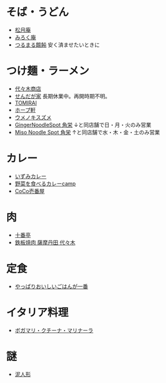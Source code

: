 # そば・うどん
+ [松月庵](https://tabelog.com/tokyo/A1304/A130403/13025432/)
+ [みろく庵](https://tabelog.com/tokyo/A1309/A130901/13067362/)
+ [つるまる饂飩](https://tabelog.com/tokyo/A1304/A130403/13158085/)
安く済ませたいときに

# つけ麺・ラーメン

+ [代々木商店](https://tabelog.com/tokyo/A1304/A130403/13114212/)
+ [せんだが家](https://tabelog.com/tokyo/A1309/A130901/13181068/)
長期休業中。再開時期不明。
+ [TOMIRAI](https://tabelog.com/tokyo/A1304/A130403/13041590/)
+ [ホープ軒](https://tabelog.com/tokyo/A1309/A130901/13021239/)
+ [ウメノキスズメ](https://tabelog.com/tokyo/A1309/A130901/13199854/)
+ [GingerNoodleSpot 角栄](https://tabelog.com/tokyo/A1304/A130403/13189257/)
↓と同店舗で日・月・火のみ営業
+ [Miso Noodle Spot 角栄](https://tabelog.com/tokyo/A1304/A130403/13172323/)
↑と同店舗で水・木・金・土のみ営業

# カレー

+ [いずみカレー](https://tabelog.com/tokyo/A1304/A130401/13162522/)
+ [野菜を食べるカレーcamp](https://tabelog.com/tokyo/A1304/A130403/13036978/)
+ [CoCo壱番屋](https://tabelog.com/tokyo/A1304/A130403/13041590/)

# 肉

+ [十番亭](https://tabelog.com/tokyo/A1309/A130901/13014564/)
+ [鉄板焼肉 薩摩丹田 代々木](https://tabelog.com/tokyo/A1304/A130403/13116721/)

# 定食

+ [やっぱりおいしいごはんが一番](https://tabelog.com/tokyo/A1304/A130403/13020266/)

# イタリア料理

+ [ボガマリ・クチーナ・マリナーラ ](https://tabelog.com/tokyo/A1304/A130403/13161528/)

# 謎

+ [泥人形](https://tabelog.com/tokyo/A1304/A130403/13111716/)
